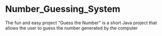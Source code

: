 # Number_Guessing_System
The fun and easy project "Guess the Number" is a short Java project that allows the user to guess the number generated by the computer
